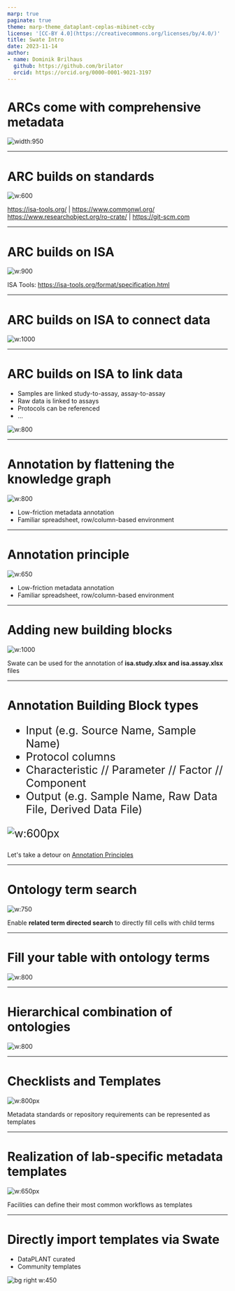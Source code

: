 ```yaml
---
marp: true
paginate: true
theme: marp-theme_dataplant-ceplas-mibinet-ccby
license: '[CC-BY 4.0](https://creativecommons.org/licenses/by/4.0/)'
title: Swate Intro
date: 2023-11-14
author:
- name: Dominik Brilhaus
  github: https://github.com/brilator
  orcid: https://orcid.org/0000-0001-9021-3197
---
```



# ARCs come with comprehensive metadata

![width:950](./../../img/ARC_fillWithData_seq6.png)

---

# ARC builds on standards

![w:600](./../../img/ARC_BuildsOnStandards3.png)

<span class="footer-reference">https://isa-tools.org/ | https://www.commonwl.org/
https://www.researchobject.org/ro-crate/ | https://git-scm.com</span>

---
 
# ARC builds on ISA

![w:900](./../../img/ISAmodel_ARC01_img01.svg)

<span class="footer-reference">ISA Tools: https://isa-tools.org/format/specification.html</span>

---

# ARC builds on ISA to connect data

![w:1000](./../../img/ISAmodel_ARC01_img02.svg)

---

# ARC builds on ISA to link data

<div class="two-columns">

  <div>

  - Samples are linked study-to-assay, assay-to-assay
  - Raw data is linked to assays
  - Protocols can be referenced
  - ...

  </div>

  <div>
  
  ![w:800](./../../img/ISAmodel_ARC01_img02.svg)
  
  </div>
</div>



---

# Annotation by flattening the knowledge graph

![w:800](./../../img/Swate_ParentChildTerm.svg)

- Low-friction metadata annotation
- Familiar spreadsheet, row/column-based environment

---

# Annotation principle

![w:650](./../../img/Swate_ParentChildTerm2.svg)

- Low-friction metadata annotation
- Familiar spreadsheet, row/column-based environment

---

# Adding new building blocks

![w:1000](./../../img/Swate_a_newBuildingBlocks.png)

Swate can be used for the annotation of **isa.study.xlsx and isa.assay.xlsx** files

---

# Annotation Building Block types

<div class="two-columns" style="font-size: 25px">
  
  <div>
  
- Input (e.g. Source Name, Sample Name)
- Protocol columns
- Characteristic // Parameter // Factor // Component
- Output (e.g. Sample Name, Raw Data File, Derived Data File)

</div>
  
  <div>
  
  ![w:600px](./../../img/Swate_a_Overview.png)
    
  </div>
</div>


Let's take a detour on [Annotation Principles](https://nfdi4plants.org/nfdi4plants.knowledgebase/docs/teaching-materials/units/AnnotationPrinciples/isa_AnnotationPrinciples-slides.html)

---

# Ontology term search

<style scoped>
h1{
  text-align: left
}
section {
  text-align: center;
}
</style>

![w:750](./../../img/Swate_a_OntologyTermSearch.png)

Enable **related term directed search** to directly fill cells with child terms

---

# Fill your table with ontology terms

![w:800](./../../img/Swate_a_OntologyTermSearch2.png)

---

# Hierarchical combination of ontologies

![w:800](./../../img/Swate_OntologyCombination.svg)

---

# Checklists and Templates

![w:800px](./../../img/swate_TemplatesChecklists.svg)

Metadata standards or repository requirements can be represented as templates

---

# Realization of lab-specific metadata templates

![w:650px](./../../img/SWATE_metadataTemplates.png)

Facilities can define their most common workflows as templates

<style scoped>
h1{
  text-align: left
}
section {
  text-align: center;
}
</style>

---

# Directly import templates via Swate

- DataPLANT curated
- Community templates

![bg right w:450](./../../img/Swate_a_templates.png)
